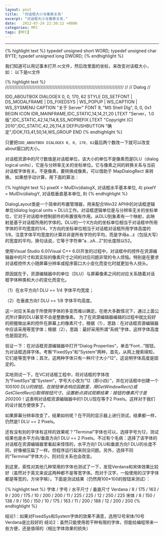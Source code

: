 ```yaml
---
layout: post
title:  "对话框大小与像素关系"
excerpt: "对话框大小与像素关系."
date:   2012-07-24 22:30:12 +0800
categories: MFC
tags: [MFC]
---
```

---

{% highlight text %}
typedef unsigned short  WORD;
typedef unsigned char   BYTE;
typedef unsigned long   DWORD;
{% endhighlight %}



我们知道可以用记事本打开.rc文件，然后改里面的坐标，来改变对话框大小，如：
以下是rc文件

{% highlight text %}
/////////////////////////////////////////////////////////////////////////////
//
// Dialog
//

IDD_ABOUTBOX DIALOGEX 0, 0, 170, 62
STYLE DS_SETFONT | DS_MODALFRAME | DS_FIXEDSYS | WS_POPUP | WS_CAPTION | WS_SYSMENU
CAPTION "关于 Server"
FONT 9, "MS Shell Dlg", 0, 0, 0x1
BEGIN
    ICON            IDR_MAINFRAME,IDC_STATIC,14,14,21,20
    LTEXT           "Server，1.0 版",IDC_STATIC,42,14,114,8,SS_NOPREFIX
    LTEXT           "Copyright (C) 2010",IDC_STATIC,42,26,114,8
    DEFPUSHBUTTON   "确定",IDOK,113,41,50,14,WS_GROUP
END
{% endhighlight %}

只要把`IDD_ABOUTBOX DIALOGEX 0, 0, 170, 62`最后两个数改一下就可以改变about窗口的大小。

对话框资源中的尺寸数值是对话框单位，该大小的单位不是像素而是DLU（dialog logical units），它是与分辨率无关的坐标单位。它与像素之间的转换关系与当前对话框字体有关。不是像素，要转换成像素，可以借助于 MapDialogRect 来转换。
如果想手动计算，用下面的算法：

{% highlight text %}
  pixelX = MulDiv(dialogX, 对话框水平基本单位, 4)
  pixelY = MulDiv(dialogY, 对话框垂直基本单位, 8)
{% endhighlight %}

DialogLayout类是一个简单的布置管理器，用来配合Win32 API中的对话框逻辑单位(dialog logical units = DLU)工作。对话框逻辑单位是与分辨率无关的坐标单位，它对于对话框中控制部件的布置很有作用。从DLU到象素有一个映射，此映射是基于对话框所用的字体的。DLU的一个X方向的坐标单位相当于对话框中所用字体的平均宽度的1/4，Y方向的坐标单位相当于对话框对话框所用字体高度的1/8。注意字体平均宽度的计算并非是所有字符的平均，而是字母a…z（包括大写）的宽度的平均，换句话说，它等于字符串”a…zA…Z”的长度除以52。

使用Visual Studio 6.0(Visual C++ 6.0)开发的过程中，对话框中的控件在资源编辑器中的尺寸和其实际的像素尺寸之间的对应问题非常的令人烦恼。特别是在要求对话框控件大小随屏幕分辨率或程序窗口大小变化而变化时就更加令人挠头。

原因就在于，资源编辑器中的单位（DLU）与屏幕像素之间的对应关系随着对话框字体种类和大小的变化而变化。

（1）在水平方向1 DLU == 1/4 字体平均宽度；

（2）在垂直方向1 DLU == 1/8 字体平均高度。

 这一对应关系由于所使用字体的多变而难以确定。在绝大多数情况下，通过上面公式所计算的DLU甚至不会是整数像素。
为了在资源编辑器编辑的过程中就比较好的把握做出来的控件在屏幕上的像素尺寸，根据（1），思路：在对话框资源编辑器中应该采用等宽字体；根据（2），思路：最好采用所谓“系统”字体，这样字体高度也是固定的。

验证一下：在对话框资源编辑器中打开“Dialog Properties”，单击“Font...”按钮，为对话框选择字体。考察“FixedSys”和“System”两种，首先，从网上搜索得知，它们是等宽字体；其次，这两种字体只有一种尺寸大小“12”，这说明字体高度是固定的。

实地测试一下，在VC对话框工程中，将对话框的字体改为“FixedSys”或“System”，字号大小改为“12（即小四）”，并在对话框中创建一个100*100 DLU的按钮。在按钮单击响应函数里，用GetWindowRect()或GetClientRect()取得按钮尺寸。设置断点调试观察结果：按钮的像素尺寸是200*200！这表明对话框资源编辑器中的1 DLU现在等于2 Pixels。这样对于我们的设计就方便很多了。

如果屏幕分辨率改变了，结果如何呢？在不同的显示器上进行测试，结果都一样，仍然是1 DLU == 2 Pixels。

还有没有别的字体有这样的效果呢？“Terminal”字体也可以，选择字号为12，测试结果也是水平方向/垂直方向1 DLU == 2 Pixels。不过有个毛病：选择了该字体的对话框在资源编辑器里看起来怪怪的，水平方向1 DLU和垂直方向1 DLU的长度不同，好像被压扁了一样。但程序运行起来则没问题。另外，选择不同的“Terminal”字体大小，则对应关系也会改变。

到这里，索性对其他几种常用的字体也测试了一下，发现Verdana和宋体效果比较好（虽然对于英文来说这两种都不是等宽字体。而对于汉字，一般使用的汉字字体都是等宽的，方块字嘛）。下面是测试结果（仍然用100*100的按钮来测试）：

{% highlight text %}
字体     / 字号 / 水平尺寸 / 垂直尺寸
Verdana / 8   / 175     / 163
        / 9   / 200     / 175
        / 10  / 200     / 200
        / 11  / 225     / 225
        / 12  / 250     / 225
宋体     / 8   / 150     / 138
        / 9   / 150     / 150
        / 10  / 175     / 163
        / 11  / 200     / 188
        / 12  / 200     / 200
{% endhighlight %}

结论1：如果对FixedSys和System字体的效果不满意，选用12号宋体/10号Verdana是比较好的
结论2：虽然只能使用若干种有限的字体，但能给编程带来一些方便，还是值得的（相比字体效果的损失）
